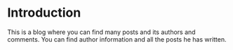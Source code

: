 # Introduction

This is a blog where you can find many posts and its authors and comments.
You can find author information and all the posts he has written.
